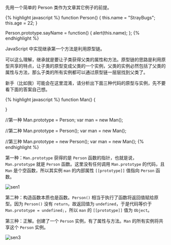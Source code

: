 先用一个简单的 Person 类作为文章其它例子的前提。

{% highlight javascript %}
function Person() {
	this.name = "StrayBugs";
	this.age = 22;
}

Person.prototype.sayName = function() {
	alert(this.name);
};
{% endhighlight %}

JavaScript 中实现继承第一个方法是利用原型链。

可以这么理解，继承就是要让子类获得父类的属性和方法。原型链的思路是利用原型共享的特点，让子类的原型变成父类的一个实例，父类的实例必然包括了父类的属性与方法，那么子类的所有实例都可以通过原型链一层层找到父类了。

新手（比如我）可能会在这里混淆，请分析出下面三种代码的原型与实例，先不要看下面的答案自己想。

{% highlight javascript %}
function Man() {
	
}

//第一种
Man.prototype = Person;
var man = new Man();

//第二种
Man.prototype = Person();
var man = new Man();

//第三种
Man.prototype = new Person();
var man = new Man();
{% endhighlight %}

第一种：`Man.prototype` 获得的是 `Person` 函数的指针，也就是说，`Man.prototype` 就是 `Person` 函数。这里没有任何调用 `Man.prototype` 的代码，且 `Man` 是个空函数，所以其实例 `man` 的内部属性 `[[prototype]]` 值指向 `Person` 函数。

![sen1]()

第二种：构造函数本质也是函数。`Person()` 相当于执行了函数将返回值赋给原型。因为 `Person()` 没有 `return`，故返回值为 `undefined`，于是代码等价于 `Man.prototype = undefined;`，所以 `man` 的 `[[prototype]]` 值为 `Object`。

第三种：正解。创建了一个 `Person` 实例，有了属性与方法。`Man` 的所有实例将共享这个 `Person` 实例。

![sen3]()